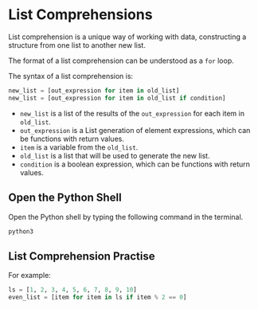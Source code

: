 # List Comprehensions

List comprehension is a unique way of working with data, constructing a structure from one list to another new list.

The format of a list comprehension can be understood as a `for` loop.

The syntax of a list comprehension is:

```python
new_list = [out_expression for item in old_list]
new_list = [out_expression for item in old_list if condition]
```

- `new_list` is a list of the results of the `out_expression` for each item in `old_list`.
- `out_expression` is a List generation of element expressions, which can be functions with return values.
- `item` is a variable from the `old_list`.
- `old_list` is a list that will be used to generate the new list.
- `condition` is a boolean expression, which can be functions with return values.

## Open the Python Shell

Open the Python shell by typing the following command in the terminal.

```bash
python3
```

## List Comprehension Practise

For example:

```python
ls = [1, 2, 3, 4, 5, 6, 7, 8, 9, 10]
even_list = [item for item in ls if item % 2 == 0]
```
